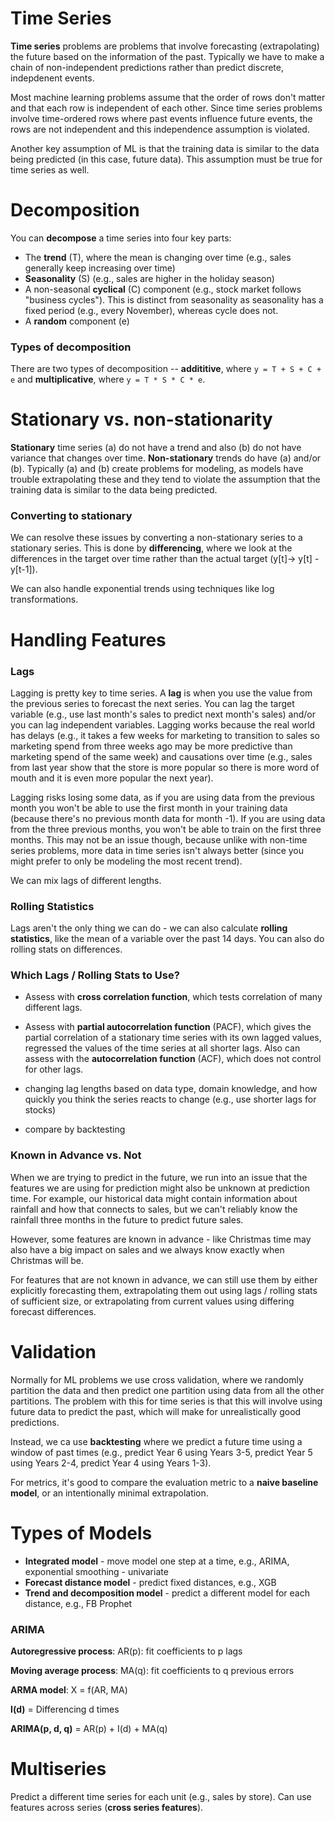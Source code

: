 # Time Series

**Time series** problems are problems that involve forecasting (extrapolating) the future based on the information of the past. Typically we have to make a chain of non-independent predictions rather than predict discrete, indepdenent events.

Most machine learning problems assume that the order of rows don't matter and that each row is independent of each other. Since time series problems involve time-ordered rows where past events influence future events, the rows are not independent and this independence assumption is violated.

Another key assumption of ML is that the training data is similar to the data being predicted (in this case, future data). This assumption must be true for time series as well.


# Decomposition

You can **decompose** a time series into four key parts:

- The **trend** (T), where the mean is changing over time (e.g., sales generally keep increasing over time)
- **Seasonality** (S) (e.g., sales are higher in the holiday season)
- A non-seasonal **cyclical** (C) component (e.g., stock market follows "business cycles"). This is distinct from seasonality as seasonality has a fixed period (e.g., every November), whereas cycle does not.
- A **random** component (e)

### Types of decomposition

There are two types of decomposition -- **addititive**, where `y = T + S + C + e` and **multiplicative**, where `y = T * S * C * e`.

# Stationary vs. non-stationarity

**Stationary** time series (a) do not have a trend and also (b) do not have variance that changes over time. **Non-stationary** trends do have (a) and/or (b). Typically (a) and (b) create problems for modeling, as models have trouble extrapolating these and they tend to violate the assumption that the training data is similar to the data being predicted.

### Converting to stationary

We can resolve these issues by converting a non-stationary series to a stationary series. This is done by **differencing**, where we look at the differences in the target over time rather than the actual target (y[t]-> y[t] - y[t-1]).

We can also handle exponential trends using techniques like log transformations.


# Handling Features

### Lags

Lagging is pretty key to time series. A **lag** is when you use the value from the previous series to forecast the next series. You can lag the target variable (e.g., use last month's sales to predict next month's sales) and/or you can lag independent variables. Lagging works because the real world has delays (e.g., it takes a few weeks for marketing to transition to sales so marketing spend from three weeks ago may be more predictive than marketing spend of the same week) and causations over time (e.g., sales from last year show that the store is more popular so there is more word of mouth and it is even more popular the next year).

Lagging risks losing some data, as if you are using data from the previous month you won't be able to use the first month in your training data (because there's no previous month data for month -1). If you are using data from the three previous months, you won't be able to train on the first three months. This may not be an issue though, because unlike with non-time series problems, more data in time series isn't always better (since you might prefer to only be modeling the most recent trend).

We can mix lags of different lengths.

### Rolling Statistics

Lags aren't the only thing we can do - we can also calculate **rolling statistics**, like the mean of a variable over the past 14 days. You can also do rolling stats on differences.

### Which Lags / Rolling Stats to Use?

- Assess with **cross correlation function**, which tests correlation of many different lags.

- Assess with **partial autocorrelation function** (PACF), which gives the partial correlation of a stationary time series with its own lagged values, regressed the values of the time series at all shorter lags. Also can assess with the **autocorrelation function** (ACF), which does not control for other lags. 

- changing lag lengths based on data type, domain knowledge, and how quickly you think the series reacts to change (e.g., use shorter lags for stocks)

- compare by backtesting

### Known in Advance vs. Not

When we are trying to predict in the future, we run into an issue that the features we are using for prediction might also be unknown at prediction time. For example, our historical data might contain information about rainfall and how that connects to sales, but we can't reliably know the rainfall three months in the future to predict future sales.

However, some features are known in advance - like Christmas time may also have a big impact on sales and we always know exactly when Christmas will be.

For features that are not known in advance, we can still use them by either explicitly forecasting them, extrapolating them out using lags / rolling stats of sufficient size, or extrapolating from current values using differing forecast differences.


# Validation

Normally for ML problems we use cross validation, where we randomly partition the data and then predict one partition using data from all the other partitions. The problem with this for time series is that this will involve using future data to predict the past, which will make for unrealistically good predictions.

Instead, we ca use **backtesting** where we predict a future time using a window of past times (e.g., predict Year 6 using Years 3-5, predict Year 5 using Years 2-4, predict Year 4 using Years 1-3).

For metrics, it's good to compare the evaluation metric to a **naive baseline model**, or an intentionally minimal extrapolation.


# Types of Models

- **Integrated model** - move model one step at a time, e.g., ARIMA, exponential smoothing - univariate
- **Forecast distance model** - predict fixed distances, e.g., XGB
- **Trend and decomposition model** - predict a different model for each distance, e.g., FB Prophet

### ARIMA

**Autoregressive process**: AR(p): fit coefficients to p lags

**Moving average process**: MA(q): fit coefficients to q previous errors

**ARMA model**: X = f(AR, MA)

**I(d)** = Differencing d times

**ARIMA(p, d, q)** = AR(p) + I(d) + MA(q)


# Multiseries

Predict a different time series for each unit (e.g., sales by store). Can use features across series (**cross series features**).
